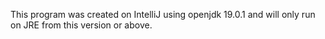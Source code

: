 This program was created on IntelliJ using openjdk 19.0.1 and will only run on JRE from this version or above.
